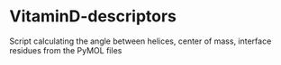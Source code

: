 # VitaminD-descriptors
Script calculating the angle between helices, center of mass, interface residues from the PyMOL files
